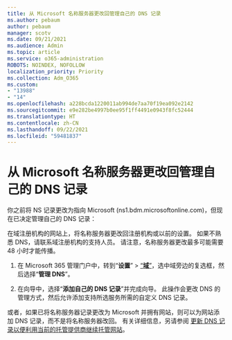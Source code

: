 ```yaml
---
title: 从 Microsoft 名称服务器更改回管理自己的 DNS 记录
ms.author: pebaum
author: pebaum
manager: scotv
ms.date: 09/21/2021
ms.audience: Admin
ms.topic: article
ms.service: o365-administration
ROBOTS: NOINDEX, NOFOLLOW
localization_priority: Priority
ms.collection: Adm_O365
ms.custom:
- "13988"
- "14"
ms.openlocfilehash: a228bcda1220011ab994de7aa70f19ea092e2142
ms.sourcegitcommit: e9e282be4997b0ee95f1ff4491e0943f8fc52444
ms.translationtype: HT
ms.contentlocale: zh-CN
ms.lasthandoff: 09/22/2021
ms.locfileid: "59481837"
---
```

# <a name="changing-from-microsoft-nameservers-back-to-managing-your-own-dns-records"></a>从 Microsoft 名称服务器更改回管理自己的 DNS 记录

你之前将 NS 记录更改为指向 Microsoft (ns1.bdm.microsoftonline.com)，但现在已决定管理自己的 DNS 记录：

在域注册机构的网站上，将名称服务器更改回注册机构或以前的设置。 如果不熟悉 DNS，请联系域注册机构的支持人员。 请注意，名称服务器更改最多可能需要 48 小时才能传播。 

1. 在 Microsoft 365 管理门户中，转到“**设置**” > [“**域**”](https://admin.microsoft.com/Adminportal/Home#/Domains)，选中域旁边的复选框，然后选择“**管理 DNS**”。 

2. 在向导中，选择“**添加自己的 DNS 记录**”并完成向导。 此操作会更改 DNS 的管理方式，然后允许添加支持所选服务所需的自定义 DNS 记录。

或者，如果已将名称服务器记录更改为 Microsoft 并拥有网站，则可以为网站添加 DNS 记录，而不是将名称服务器改回。 有关详细信息，另请参阅 [更新 DNS 记录以便利用当前的托管提供商继续托管网站](https://docs.microsoft.com/microsoft-365/admin/dns/update-dns-records-to-retain-current-hosting-provider)。



